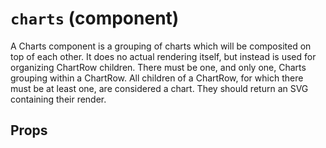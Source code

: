 `charts` (component)
====================

A Charts component is a grouping of charts which will be composited on top of
each other. It does no actual rendering itself, but instead is used for organizing
ChartRow children. There must be one, and only one, Charts grouping within a ChartRow.
All children of a ChartRow, for which there must be at least one, are considered a
chart. They should return an SVG <g> containing their render.

Props
-----


